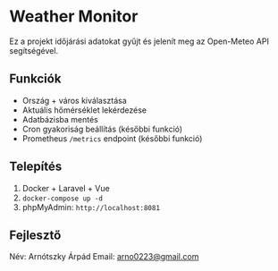 # Weather Monitor

Ez a projekt időjárási adatokat gyűjt és jelenít meg az Open-Meteo API segítségével.

## Funkciók
- Ország + város kiválasztása
- Aktuális hőmérséklet lekérdezése
- Adatbázisba mentés
- Cron gyakoriság beállítás (későbbi funkció)
- Prometheus `/metrics` endpoint (későbbi funkció)

## Telepítés
1. Docker + Laravel + Vue
2. `docker-compose up -d`
3. phpMyAdmin: `http://localhost:8081`

## Fejlesztő
Név: Arnótszky Árpád
Email: arno0223@gmail.com
